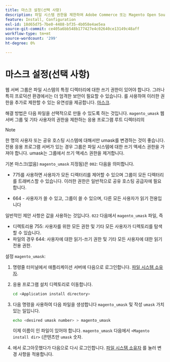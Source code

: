 ```yaml
---
title: 마스크 설정(선택 사항)
description: 파일 시스템 권한을 제한하여 Adobe Commerce 또는 Magento Open Source 온프레미스 설치의 보안 자세를 개선합니다.
feature: Install, Configuration
exl-id: 18d65d75-7be0-4488-bf35-4b058e4ae5ea
source-git-commit: ce405a6bb548b177427e4c02640ce13149c48aff
workflow-type: tm+mt
source-wordcount: '299'
ht-degree: 0%

---
```


# 마스크 설정(선택 사항)

웹 서버 그룹은 파일 시스템의 특정 디렉터리에 대한 쓰기 권한이 있어야 합니다. 그러나 특히 프로덕션 환경에서는 더 엄격한 보안이 필요할 수 있습니다. 를 사용하여 이러한 권한을 추가로 제한할 수 있는 유연성을 제공합니다. [마스크](https://www.cyberciti.biz/tips/understanding-linux-unix-umask-value-usage.html).

해결 방법은 다음 파일을 선택적으로 만들 수 있도록 하는 것입니다. `magento_umask` 웹 서버 그룹 및 기타 사용자의 권한을 제한하는 응용 프로그램 루트 디렉터리의

>[!NOTE]
>
>한 명의 사용자 또는 공유 호스팅 시스템에 대해서만 umask를 변경하는 것이 좋습니다. 전용 응용 프로그램 서버가 있는 경우 그룹은 파일 시스템에 대한 쓰기 액세스 권한을 가져야 합니다. umask는 그룹에서 쓰기 액세스 권한을 제거합니다.

기본 마스크(없음) `magento_umask` 지정됨)은 `002`: 다음을 의미합니다.

* 775를 사용하면 사용자가 모든 디렉터리를 제어할 수 있으며 그룹이 모든 디렉터리를 트래버스할 수 있습니다. 이러한 권한은 일반적으로 공유 호스팅 공급자에 필요합니다.

* 664 - 사용자가 쓸 수 있고, 그룹이 쓸 수 있으며, 다른 모든 사용자가 읽기 전용입니다

일반적인 제안 사항은 값을 사용하는 것입니다. `022` 다음에서 `magento_umask` 파일, 즉

* 디렉토리용 755: 사용자를 위한 모든 권한 및 기타 모든 사용자가 디렉토리를 탐색할 수 있습니다.
* 파일의 경우 644: 사용자에 대한 읽기-쓰기 권한 및 기타 모든 사용자에 대한 읽기 전용 권한.

설정 `magento_umask`:

1. 명령줄 터미널에서 애플리케이션 서버에 다음으로 로그인합니다. [파일 시스템 소유자](../prerequisites/file-system/overview.md).
1. 응용 프로그램 설치 디렉토리로 이동합니다.

   ```bash
   cd <Application install directory>
   ```

1. 다음 명령을 사용하여 다음 파일을 생성합니다 `magento_umask` 및 작성 `umask` 가치있는 일입니다.

   ```bash
   echo <desired umask number> > magento_umask
   ```

   이제 이름이 인 파일이 있어야 합니다. `magento_umask` 다음에서 `<Magento install dir>` (콘텐츠만 `umask` 숫자.

1. 에서 로그아웃했다가 다음으로 다시 로그인합니다. [파일 시스템 소유자](../prerequisites/file-system/overview.md) 를 눌러 변경 사항을 적용합니다.
